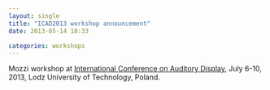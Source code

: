 ```yaml
---
layout: single
title: "ICAD2013 workshop announcement"
date: 2013-05-14 18:33

categories: workshops
---
```


Mozzi workshop at [International Conference on Auditory Display](http://icad2013.com/index.php?action=workshops), July 6-10, 2013, Lodz University of Technology, Poland.

